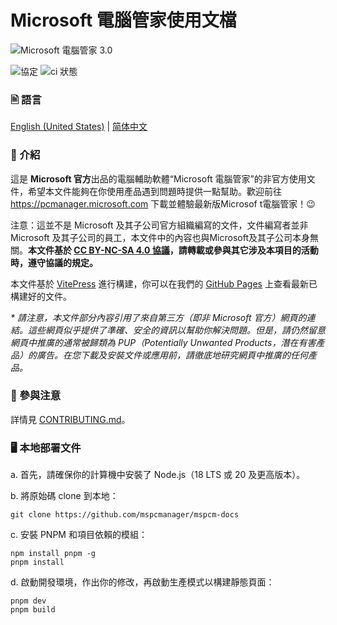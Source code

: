 # Microsoft 電腦管家使用文檔
![Microsoft 電腦管家 3.0](https://pcmanager.microsoft.com/assets/digitalLivingMain-phone.png)  
   
![協定](https://img.shields.io/badge/License-CC_BY--NC--SA_4.0-blue)
![ci 狀態](https://img.shields.io/github/actions/workflow/status/mspcmanager/mspcm-docs/deploy-to-pages.yml) 

### 🖹 語言
[English (United States)](./README.md) | [简体中文](./README.zh-cn.md)

### 👏 介紹
這是 **Microsoft 官方**出品的電腦輔助軟體“Microsoft 電腦管家”的非官方使用文件，希望本文件能夠在你使用產品遇到問題時提供一點幫助。歡迎前往 <https://pcmanager.microsoft.com> 下載並體驗最新版Microsof t電腦管家！😉   

注意：這並不是 Microsoft 及其子公司官方組織編寫的文件，文件編寫者並非 Microsoft 及其子公司的員工，本文件中的內容也與Microsoft及其子公司本身無關。**本文件基於 [CC BY-NC-SA 4.0 協議](https://creativecommons.org/licenses/by-nc-sa/4.0/)，請轉載或參與其它涉及本項目的活動時，遵守協議的規定。**  

本文件基於 [VitePress](https://vitepress.dev/zh/) 進行構建，你可以在我們的 [GitHub Pages](https://mspcmanager.github.io/mspcm-docs/zh-cn/) 上查看最新已構建好的文件。

_* 請注意，本文件部分內容引用了來自第三方（即非 Microsoft 官方）網頁的連結。這些網頁似乎提供了準確、安全的資訊以幫助你解決問題。但是，請仍然留意網頁中推廣的通常被歸類為 PUP（Potentially Unwanted Products，潛在有害產品）的廣告。在您下載及安裝文件或應用前，請徹底地研究網頁中推廣的任何產品。_

### 📣 參與注意
詳情見 [CONTRIBUTING.md](./CONTRIBUTING.md)。

### 🖥️ 本地部署文件
a. 首先，請確保你的計算機中安裝了 Node.js（18 LTS 或 20 及更高版本）。  
  
b. 將原始碼 clone 到本地： 

```shell
git clone https://github.com/mspcmanager/mspcm-docs
```

c. 安裝 PNPM 和項目依賴的模組：  

```shell
npm install pnpm -g
pnpm install
```

d. 啟動開發環境，作出你的修改，再啟動生產模式以構建靜態頁面：  

```shell
pnpm dev
pnpm build
```
